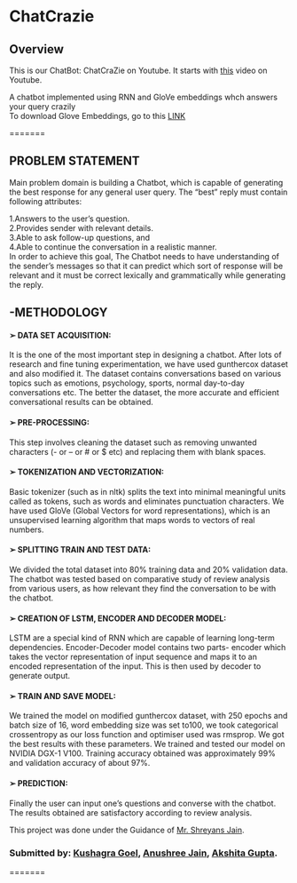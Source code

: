 # ChatCrazie


## Overview
This is our ChatBot: ChatCraZie on Youtube. It starts with [this](https://youtu.be/0TGp_CrSSxg) video on Youtube.<br>

A chatbot implemented using RNN and GloVe embeddings whch answers your query crazily
<br>
To download Glove Embeddings, go to this [LINK](http://nlp.stanford.edu/data/glove.6B.zip) <br>


=======
## PROBLEM STATEMENT 

Main problem domain is building a Chatbot, which is capable of generating the best response for any general user query. The “best” reply must contain following attributes:

1.Answers to the user’s question.<br>
2.Provides sender with relevant details.<br>
3.Able to ask follow-up questions, and <br>
4.Able to continue the conversation in a realistic manner. <br>In order to achieve this goal, The Chatbot needs to have understanding of the sender’s messages so that it can predict which sort of response will be relevant and it must be correct lexically and grammatically while generating the reply.<br>

## -METHODOLOGY
#### ➢ DATA SET ACQUISITION: 
It is the one of the most important step in designing a chatbot. After lots of research and fine tuning experimentation, we have used gunthercox dataset and also modified it. The dataset contains conversations based on various topics such as emotions, psychology, sports, normal day-to-day conversations etc. The better the dataset, the more accurate and efficient conversational results can be obtained.

#### ➢ PRE-PROCESSING:
This step involves cleaning the dataset such as removing unwanted characters (- or – or # or $ etc) and replacing them with blank spaces.

#### ➢ TOKENIZATION AND VECTORIZATION:
Basic tokenizer (such as in nltk) splits the text into minimal meaningful units called as tokens, such as words and eliminates punctuation characters. We have used GloVe (Global Vectors for word representations), which is an unsupervised learning algorithm that maps words to vectors of real numbers.

#### ➢ SPLITTING TRAIN AND TEST DATA:
We divided the total dataset into 80% training data and 20% validation data. The chatbot was tested based on comparative study of review analysis from various users, as how relevant they find the conversation to be with the chatbot.

#### ➢ CREATION OF LSTM, ENCODER AND DECODER MODEL:
LSTM are a special kind of RNN which are capable of learning long-term dependencies. Encoder-Decoder model contains two parts- encoder which takes the vector representation of input sequence and maps it to an encoded representation of the input. This is then used by decoder to generate output.

#### ➢ TRAIN AND SAVE MODEL: 
We trained the model on modified gunthercox dataset, with 250 epochs and batch size of 16, word embedding size was set to100, we took categorical crossentropy as our loss function and optimiser used was rmsprop. We got
the best results with these parameters. We trained and tested our model on NVIDIA DGX-1 V100. Training accuracy obtained was approximately 99% and validation accuracy of about 97%.

#### ➢ PREDICTION:
Finally the user can input one’s questions and converse with the chatbot. The results obtained are satisfactory according to review analysis.


This project was done under the Guidance of [Mr. Shreyans Jain](https://github.com/shreyanse081).<br> 
### Submitted by: [Kushagra Goel](https://github.com/kushagra2101), [Anushree Jain](https://github.com/anushreejain98), [Akshita Gupta](https://github.com/akshitagupta114).
=======

